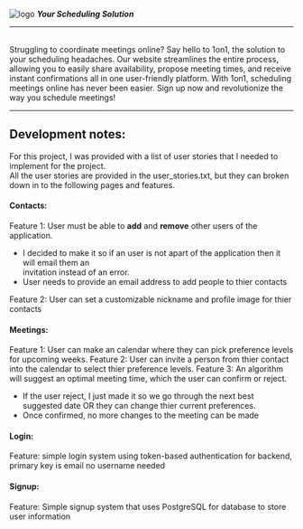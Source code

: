 	
![logo](https://github.com/tanverzahed/1on1/assets/113176044/c04fa28c-237d-4a2f-bcbf-75687e7a0e2e)  **_Your Scheduling Solution_**


---
<br/>
Struggling to coordinate meetings online? Say hello to 1on1, the solution to your scheduling headaches. Our website streamlines the entire process, allowing you to easily share availability, propose meeting times, and receive instant confirmations all in one user-friendly platform. With 1on1, scheduling meetings online has never been easier. Sign up now and revolutionize the way you schedule meetings! <br/>

---
## Development notes: 

For this project, I was provided with a list of user stories that I needed to implement for the project. <br/>
All the user stories are provided in the user_stories.txt, but they can broken down in to the following pages and features. <br/>

#### Contacts:
Feature 1: User must be able to **add** and **remove** other users of the application. 
* I decided to make it so if an user is not apart of the application then it will email  them an  <br/> invitation instead of an error.
* User needs to provide an email address to add people to thier contacts <br/>

Feature 2: User can set a customizable nickname and profile image for thier contacts <br/>

#### Meetings:
Feature 1: User can make an calendar where they can pick preference levels for upcoming weeks.
Feature 2: User can invite a person from thier contact into the calendar to select thier preference levels.
Feature 3: An algorithm will suggest an optimal meeting time, which the user can confirm or reject.
* If the user reject, I just made it so we go through the next best suggested date OR they can change thier current preferences.
* Once confirmed, no more changes to the meeting can be made
#### Login:
Feature: simple login system using token-based authentication for backend, primary key is email no username needed
#### Signup:
Feature: Simple signup system that uses PostgreSQL for database to store user information






